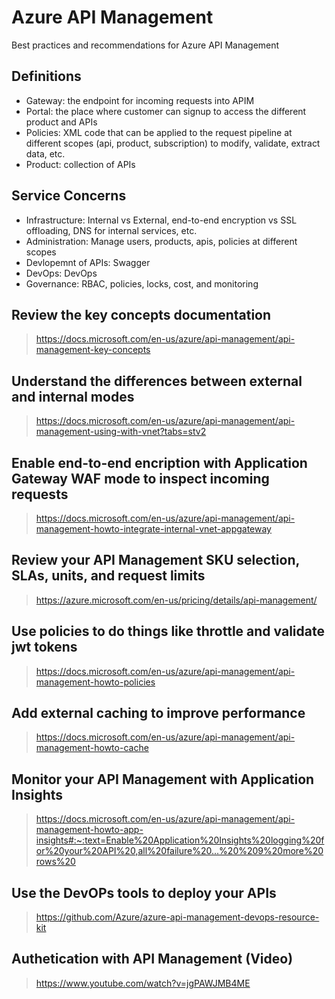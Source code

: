 # Azure API Management

Best practices and recommendations for Azure API Management


## Definitions

- Gateway: the endpoint for incoming requests into APIM
- Portal: the place where customer can signup to access the different product and APIs
- Policies: XML code that can be applied to the request pipeline at different scopes (api, product, subscription) to modify, validate, extract data, etc.
- Product: collection of APIs

## Service Concerns

- Infrastructure: Internal vs External, end-to-end encryption vs SSL offloading, DNS for internal services, etc.
- Administration: Manage users, products, apis, policies at different scopes
- Devlopemnt of APIs: Swagger
- DevOps: DevOps
- Governance: RBAC, policies, locks, cost, and monitoring

## Review the key concepts documentation

> https://docs.microsoft.com/en-us/azure/api-management/api-management-key-concepts

## Understand the differences between external and internal modes

> https://docs.microsoft.com/en-us/azure/api-management/api-management-using-with-vnet?tabs=stv2

## Enable end-to-end encription with Application Gateway WAF mode to inspect incoming requests

> https://docs.microsoft.com/en-us/azure/api-management/api-management-howto-integrate-internal-vnet-appgateway

## Review your API Management SKU selection, SLAs, units, and request limits

> https://azure.microsoft.com/en-us/pricing/details/api-management/

## Use policies to do things like throttle and validate jwt tokens

> https://docs.microsoft.com/en-us/azure/api-management/api-management-howto-policies

## Add external caching to improve performance

> https://docs.microsoft.com/en-us/azure/api-management/api-management-howto-cache

## Monitor your API Management with Application Insights

> https://docs.microsoft.com/en-us/azure/api-management/api-management-howto-app-insights#:~:text=Enable%20Application%20Insights%20logging%20for%20your%20API%20,all%20failure%20...%20%209%20more%20rows%20

## Use the DevOPs tools to deploy your APIs

> https://github.com/Azure/azure-api-management-devops-resource-kit

## Authetication with API Management (Video)

> https://www.youtube.com/watch?v=jgPAWJMB4ME
